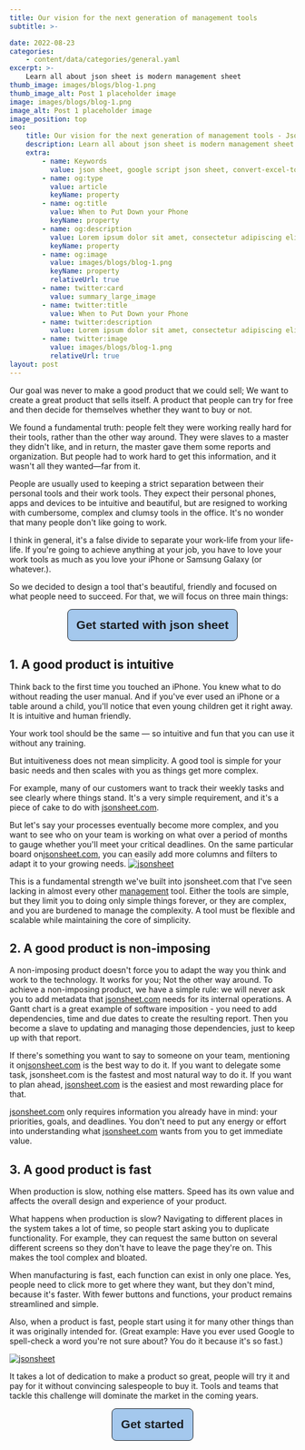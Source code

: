 ```yaml
---
title: Our vision for the next generation of management tools
subtitle: >-

date: 2022-08-23
categories:
    - content/data/categories/general.yaml
excerpt: >-
    Learn all about json sheet is modern management sheet
thumb_image: images/blogs/blog-1.png
thumb_image_alt: Post 1 placeholder image
image: images/blogs/blog-1.png
image_alt: Post 1 placeholder image
image_position: top
seo:
    title: Our vision for the next generation of management tools - Json Sheet
    description: Learn all about json sheet is modern management sheet
    extra:
        - name: Keywords
          value: json sheet, google script json sheet, convert-excel-to-json sheet, json sheet js, google sheet to json, sheets json api, google sheet json api, json sheet builder,  json to sheet custom header, google sheet to json, json to google sheets
        - name: og:type
          value: article
          keyName: property
        - name: og:title
          value: When to Put Down your Phone
          keyName: property
        - name: og:description
          value: Lorem ipsum dolor sit amet, consectetur adipiscing elit
          keyName: property
        - name: og:image
          value: images/blogs/blog-1.png
          keyName: property
          relativeUrl: true
        - name: twitter:card
          value: summary_large_image
        - name: twitter:title
          value: When to Put Down your Phone
        - name: twitter:description
          value: Lorem ipsum dolor sit amet, consectetur adipiscing elit
        - name: twitter:image
          value: images/blogs/blog-1.png
          relativeUrl: true
layout: post
---
```


Our goal was never to make a good product that we could sell; We want to create a great product that sells itself. A product that people can try for free and then decide for themselves whether they want to buy or not.

We found a fundamental truth: people felt they were working really hard for their tools, rather than the other way around. They were slaves to a master they didn't like, and in return, the master gave them some reports and organization. But people had to work hard to get this information, and it wasn't all they wanted—far from it.

People are usually used to keeping a strict separation between their personal tools and their work tools. They expect their personal phones, apps and devices to be intuitive and beautiful, but are resigned to working with cumbersome, complex and clumsy tools in the office. It's no wonder that many people don't like going to work.

I think in general, it's a false divide to separate your work-life from your life-life. If you're going to achieve anything at your job, you have to love your work tools as much as you love your iPhone or Samsung Galaxy (or whatever.).

So we decided to design a tool that's beautiful, friendly and focused on what people need to succeed. For that, we will focus on three main things:

<div  style="text-align: center;"><a href="https://jsonsheet.com/"><button style="border:1px solid;font-weight:700;padding:3%;font-size:1.5em;color:#1b1e21;background-color:#a4c8ed;border-radius:8px;" >Get started with json sheet</button></a></div>

## 1. A good product is intuitive

Think back to the first time you touched an iPhone. You knew what to do without reading the user manual. And if you've ever used an iPhone or a table around a child, you'll notice that even young children get it right away. It is intuitive and human friendly.

Your work tool should be the same — so intuitive and fun that you can use it without any training.

But intuitiveness does not mean simplicity. A good tool is simple for your basic needs and then scales with you as things get more complex.

For example, many of our customers want to track their weekly tasks and see clearly where things stand. It's a very simple requirement, and it's a piece of cake to do with <a href="https://jsonsheet.com/" >jsonsheet.com</a>.

But let's say your processes eventually become more complex, and you want to see who on your team is working on what over a period of months to gauge whether you'll meet your critical deadlines. On the same particular board on<a href="https://jsonsheet.com/" >jsonsheet.com</a>, you can easily add more columns and filters to adapt it to your growing needs.
<a href="https://jsonsheet.com/" >![jsonsheet](/images/blogs/blog-1-1.png)</a>

This is a fundamental strength we've built into jsonsheet.com that I've seen lacking in almost every other <a href="https://jsonsheet.com/" >management</a> tool. Either the tools are simple, but they limit you to doing only simple things forever, or they are complex, and you are burdened to manage the complexity. A tool must be flexible and scalable while maintaining the core of simplicity.

## 2. A good product is non-imposing

A non-imposing product doesn't force you to adapt the way you think and work to the technology. It works for you; Not the other way around.
To achieve a non-imposing product, we have a simple rule: we will never ask you to add metadata that <a href="https://jsonsheet.com/" >jsonsheet.com</a> needs for its internal operations. A Gantt chart is a great example of software imposition - you need to add dependencies, time and due dates to create the resulting report. Then you become a slave to updating and managing those dependencies, just to keep up with that report.

If there's something you want to say to someone on your team, mentioning it on<a href="https://jsonsheet.com/" >jsonsheet.com</a> is the best way to do it. If you want to delegate some task, jsonsheet.com is the fastest and most natural way to do it. If you want to plan ahead, <a href="https://jsonsheet.com/" >jsonsheet.com</a> is the easiest and most rewarding place for that.

<a href="https://jsonsheet.com/" >jsonsheet.com</a> only requires information you already have in mind: your priorities, goals, and deadlines. You don't need to put any energy or effort into understanding what <a href="https://jsonsheet.com/" >jsonsheet.com</a> wants from you to get immediate value.

## 3. A good product is fast

When production is slow, nothing else matters. Speed has its own value and affects the overall design and experience of your product.

What happens when production is slow? Navigating to different places in the system takes a lot of time, so people start asking you to duplicate functionality. For example, they can request the same button on several different screens so they don't have to leave the page they're on. This makes the tool complex and bloated.

When manufacturing is fast, each function can exist in only one place. Yes, people need to click more to get where they want, but they don't mind, because it's faster. With fewer buttons and functions, your product remains streamlined and simple.

Also, when a product is fast, people start using it for many other things than it was originally intended for. (Great example: Have you ever used Google to spell-check a word you're not sure about? You do it because it's so fast.)

<a href="https://jsonsheet.com/" >![jsonsheet](/images/blogs/blog-1-2.png)</a>

It takes a lot of dedication to make a product so great, people will try it and pay for it without convincing salespeople to buy it. Tools and teams that tackle this challenge will dominate the market in the coming years.

<div  style="text-align: center;"><a href="https://play.google.com/store/apps/details?id=com.jsonsheetapp"><button style="border:1px solid;font-weight:700;padding:3%;font-size:1.5em;color:#1b1e21;background-color:#a4c8ed;border-radius:8px;" >Get started</button></a></div>
